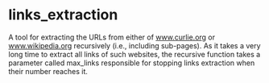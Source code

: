 # links_extraction
 A tool for extracting the URLs from either of www.curlie.org or www.wikipedia.org recursively (i.e., including sub-pages).
 As it takes a very long time to extract all links of such websites, the recursive function takes a parameter called max_links responsible for stopping links extraction when their number reaches it. 
